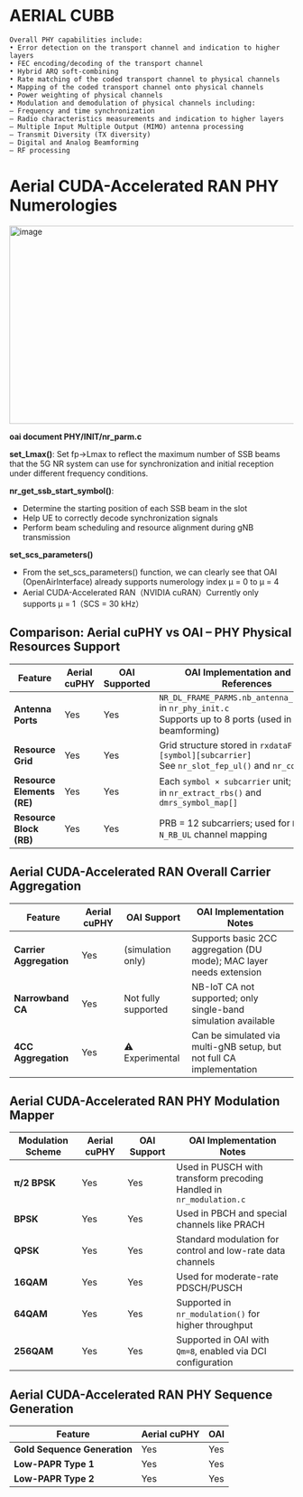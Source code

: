# AERIAL CUBB
```
Overall PHY capabilities include:
• Error detection on the transport channel and indication to higher layers
• FEC encoding/decoding of the transport channel
• Hybrid ARQ soft-combining
• Rate matching of the coded transport channel to physical channels
• Mapping of the coded transport channel onto physical channels
• Power weighting of physical channels
• Modulation and demodulation of physical channels including:
– Frequency and time synchronization
– Radio characteristics measurements and indication to higher layers
– Multiple Input Multiple Output (MIMO) antenna processing
– Transmit Diversity (TX diversity)
– Digital and Analog Beamforming
– RF processing
```
# Aerial CUDA-Accelerated RAN PHY Numerologies

<img width="832" height="351" alt="image" src="https://github.com/user-attachments/assets/521eb2d7-6124-45a5-9d6f-af86cf4281a1" />

**oai document PHY/INIT/nr_parm.c**

**set_Lmax()**:
  Set fp->Lmax to reflect the maximum number of SSB beams that the 5G NR system can use for synchronization and initial reception under different frequency conditions.

**nr_get_ssb_start_symbol()**:
- Determine the starting position of each SSB beam in the slot
- Help UE to correctly decode synchronization signals
- Perform beam scheduling and resource alignment during gNB transmission

**set_scs_parameters()**
- From the set_scs_parameters() function, we can clearly see that OAI (OpenAirInterface) already supports numerology index μ = 0 to μ = 4
- Aerial CUDA-Accelerated RAN（NVIDIA cuRAN）Currently only supports μ = 1（SCS = 30 kHz）

## Comparison: Aerial cuPHY vs OAI – PHY Physical Resources Support

| **Feature**                | **Aerial cuPHY** | **OAI Supported** | **OAI Implementation and File References**                                                                                             |
| -------------------------- | ---------------- | ----------------- | -------------------------------------------------------------------------------------------------------------------------------------- |
| **Antenna Ports**          |  Yes            |  Yes             | `NR_DL_FRAME_PARMS.nb_antenna_ports_gNB` in `nr_phy_init.c`<br>Supports up to 8 ports (used in DMRS, beamforming)                      |
| **Resource Grid**          |  Yes            |  Yes             | Grid structure stored in `rxdataF[Rx][symbol][subcarrier]`<br>See `nr_slot_fep_ul()` and `nr_common.h`                                 |
| **Resource Elements (RE)** |  Yes            |  Yes             | Each `symbol × subcarrier` unit; handled in `nr_extract_rbs()` and `dmrs_symbol_map[]`                                                 |
| **Resource Block (RB)**    |  Yes            |  Yes             | PRB = 12 subcarriers; used for `N_RB_DL`, `N_RB_UL` channel mapping                                                                    |

## Aerial CUDA-Accelerated RAN Overall Carrier Aggregation

| **Feature**             | **Aerial cuPHY** | **OAI Support**       | **OAI Implementation Notes**                                         |
| ----------------------- | ---------------- | --------------------- | -------------------------------------------------------------------- |
| **Carrier Aggregation** |  Yes            |  (simulation only)   | Supports basic 2CC aggregation (DU mode); MAC layer needs extension  |
| **Narrowband CA**       |  Yes            |  Not fully supported | NB-IoT CA not supported; only single-band simulation available       |
| **4CC Aggregation**     |  Yes            | ⚠ Experimental       | Can be simulated via multi-gNB setup, but not full CA implementation |

## Aerial CUDA-Accelerated RAN PHY Modulation Mapper

| **Modulation Scheme** | **Aerial cuPHY** | **OAI Support** | **OAI Implementation Notes**                                                                  |
| --------------------- | ---------------- | --------------- | --------------------------------------------------------------------------------------------- |
| **π/2 BPSK**          |  Yes            |  Yes           | Used in PUSCH with transform precoding<br>Handled in `nr_modulation.c`  |
| **BPSK**              |  Yes            |  Yes           | Used in PBCH and special channels like PRACH                                                  |
| **QPSK**              |  Yes            |  Yes           | Standard modulation for control and low-rate data channels                                    |
| **16QAM**             |  Yes            |  Yes           | Used for moderate-rate PDSCH/PUSCH                                                            |
| **64QAM**             |  Yes            |  Yes           | Supported in `nr_modulation()` for higher throughput                                          |
| **256QAM**            |  Yes            |  Yes           | Supported in OAI with `Qm=8`, enabled via DCI configuration                                   |

## Aerial CUDA-Accelerated RAN PHY Sequence Generation

| **Feature**                  | **Aerial cuPHY** | **OAI** |
| ---------------------------- | ---------------- | ------- |
| **Gold Sequence Generation** |  Yes            |  Yes   | 
| **Low-PAPR Type 1**          |  Yes            |  Yes   | 
| **Low-PAPR Type 2**          |  Yes            |  Yes   | 
